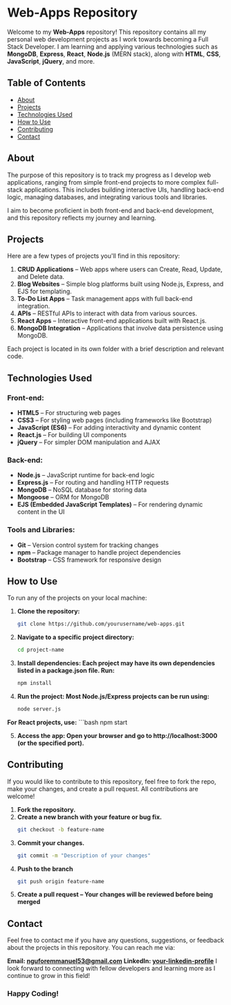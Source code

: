 # Web-Apps Repository

Welcome to my **Web-Apps** repository! This repository contains all my personal web development projects as I work towards becoming a Full Stack Developer. I am learning and applying various technologies such as **MongoDB**, **Express**, **React**, **Node.js** (MERN stack), along with **HTML**, **CSS**, **JavaScript**, **jQuery**, and more.

## Table of Contents

- [About](#about)
- [Projects](#projects)
- [Technologies Used](#technologies-used)
- [How to Use](#how-to-use)
- [Contributing](#contributing)
- [Contact](#contact)

## About

The purpose of this repository is to track my progress as I develop web applications, ranging from simple front-end projects to more complex full-stack applications. This includes building interactive UIs, handling back-end logic, managing databases, and integrating various tools and libraries.

I aim to become proficient in both front-end and back-end development, and this repository reflects my journey and learning.

## Projects

Here are a few types of projects you'll find in this repository:

1. **CRUD Applications** – Web apps where users can Create, Read, Update, and Delete data.
2. **Blog Websites** – Simple blog platforms built using Node.js, Express, and EJS for templating.
3. **To-Do List Apps** – Task management apps with full back-end integration.
4. **APIs** – RESTful APIs to interact with data from various sources.
5. **React Apps** – Interactive front-end applications built with React.js.
6. **MongoDB Integration** – Applications that involve data persistence using MongoDB.

Each project is located in its own folder with a brief description and relevant code.

## Technologies Used

### Front-end:
- **HTML5** – For structuring web pages
- **CSS3** – For styling web pages (including frameworks like Bootstrap)
- **JavaScript (ES6)** – For adding interactivity and dynamic content
- **React.js** – For building UI components
- **jQuery** – For simpler DOM manipulation and AJAX

### Back-end:
- **Node.js** – JavaScript runtime for back-end logic
- **Express.js** – For routing and handling HTTP requests
- **MongoDB** – NoSQL database for storing data
- **Mongoose** – ORM for MongoDB
- **EJS (Embedded JavaScript Templates)** – For rendering dynamic content in the UI

### Tools and Libraries:
- **Git** – Version control system for tracking changes
- **npm** – Package manager to handle project dependencies
- **Bootstrap** – CSS framework for responsive design

## How to Use

To run any of the projects on your local machine:

1. **Clone the repository:**
   ```bash
   git clone https://github.com/yourusername/web-apps.git


2. **Navigate to a specific project directory:**
    ```bash
    cd project-name

3. **Install dependencies: Each project may have its own dependencies listed in a package.json file. Run:**
    ```bash
    npm install

4. **Run the project: Most Node.js/Express projects can be run using:**
    ```bash
    node server.js
**For React projects, use:**
    ```bash
    npm start

5. **Access the app: Open your browser and go to http://localhost:3000 (or the specified port).**

## Contributing
If you would like to contribute to this repository, feel free to fork the repo, make your changes, and create a pull request. All contributions are welcome!

1. **Fork the repository.**
2. **Create a new branch with your feature or bug fix.**
    ```bash
    git checkout -b feature-name
3. **Commit your changes.**
    ```bash
    git commit -m "Description of your changes"
4. **Push to the branch**
    ```bash
    git push origin feature-name
6. **Create a pull request – Your changes will be reviewed before being merged**

## Contact
Feel free to contact me if you have any questions, suggestions, or feedback about the projects in this repository. You can reach me via:

**Email: nguforemmanuel53@gmail.com**
**LinkedIn: [your-linkedin-profile](https://linkedin.com/in/emmanuel-ngufor)**
I look forward to connecting with fellow developers and learning more as I continue to grow in this field!

### Happy Coding!